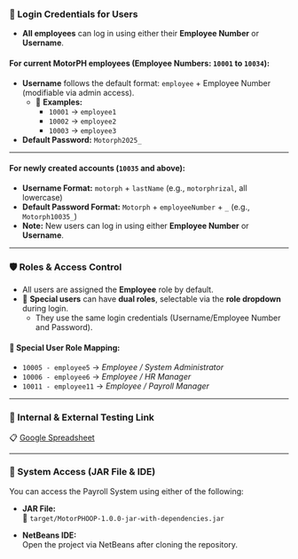 ### **🔐 Login Credentials for Users** 

- **All employees** can log in using either their **Employee Number** or **Username**.  

#### For current MotorPH employees (Employee Numbers: `10001` to `10034`):  
- **Username** follows the default format: `employee` + Employee Number (modifiable via admin access).  
  - 📌 **Examples:**  
    - `10001` → `employee1`  
    - `10002` → `employee2`  
    - `10003` → `employee3`  
- **Default Password:** `Motorph2025_`  

---

#### For newly created accounts (`10035` and above):  
- **Username Format:** `motorph` + `lastName` (e.g., `motorphrizal`, all lowercase)  
- **Default Password Format:** `Motorph` + `employeeNumber` + `_` (e.g., `Motorph10035_`)  
- **Note:** New users can log in using either **Employee Number** or **Username**.

---

### **🛡️ Roles & Access Control**

- All users are assigned the **Employee** role by default.  
- 🔄 **Special users** can have **dual roles**, selectable via the **role dropdown** during login.  
  - They use the same login credentials (Username/Employee Number and Password).  

#### **👤 Special User Role Mapping:**  
- `10005 - employee5` → *Employee / System Administrator*  
- `10006 - employee6` → *Employee / HR Manager*  
- `10011 - employee11` → *Employee / Payroll Manager*  

---

### **🧪 Internal & External Testing Link**  
📋 [Google Spreadsheet](https://docs.google.com/spreadsheets/d/1aCH1qzQfVXXTyw_8ZTWDNwNq-k6L9_K9M-WwkOl83lQ/edit?usp=sharing)

---

### **🚀 System Access (JAR File & IDE)**  
You can access the Payroll System using either of the following:

- **JAR File:**  
  📁 `target/MotorPHOOP-1.0.0-jar-with-dependencies.jar`  

- **NetBeans IDE:**  
  Open the project via NetBeans after cloning the repository.
